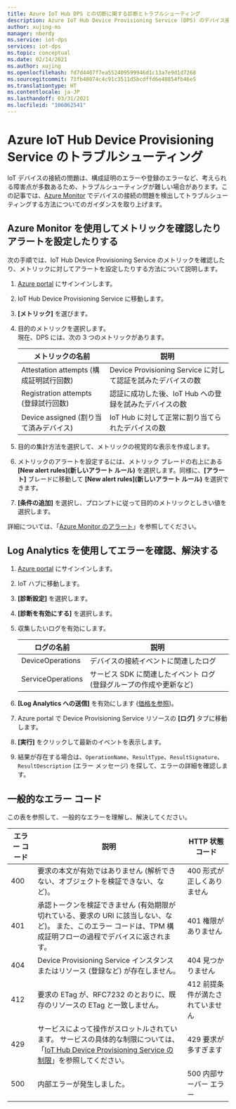 ```yaml
---
title: Azure IoT Hub DPS との切断に関する診断とトラブルシューティング
description: Azure IoT Hub Device Provisioning Service (DPS) のデバイス接続に関する一般的なエラーを診断し、解決する方法について説明します
author: xujing-ms
manager: nberdy
ms.service: iot-dps
services: iot-dps
ms.topic: conceptual
ms.date: 02/14/2021
ms.author: xujing
ms.openlocfilehash: fd7d4407f7ea552409599946d1c13a7e9d1d7268
ms.sourcegitcommit: 73fb48074c4c91c3511d5bcdffd6e40854fb46e5
ms.translationtype: HT
ms.contentlocale: ja-JP
ms.lasthandoff: 03/31/2021
ms.locfileid: "106062541"
---
```

# <a name="troubleshooting-with-azure-iot-hub-device-provisioning-service"></a>Azure IoT Hub Device Provisioning Service のトラブルシューティング

IoT デバイスの接続の問題は、構成証明のエラーや登録のエラーなど、考えられる障害点が多数あるため、トラブルシューティングが難しい場合があります。この記事では、[Azure Monitor](../azure-monitor/overview.md) でデバイスの接続の問題を検出してトラブルシューティングする方法についてのガイダンスを取り上げます。

## <a name="using-azure-monitor-to-view-metrics-and-set-up-alerts"></a>Azure Monitor を使用してメトリックを確認したりアラートを設定したりする

次の手順では、IoT Hub Device Provisioning Service のメトリックを確認したり、メトリックに対してアラートを設定したりする方法について説明します。 

1. [Azure portal](https://portal.azure.com) にサインインします。

2. IoT Hub Device Provisioning Service に移動します。

3. **[メトリック]** を選びます。

4. 目的のメトリックを選択します。 
   <br />現在、DPS には、次の 3 つのメトリックがあります。

    | メトリックの名前 | 説明 |
    |-------|------------|
    | Attestation attempts (構成証明試行回数) | Device Provisioning Service に対して認証を試みたデバイスの数|
    | Registration attempts (登録試行回数) | 認証に成功した後、IoT Hub への登録を試みたデバイスの数|
    | Device assigned (割り当て済みデバイス) | IoT Hub に対して正常に割り当てられたデバイスの数|

5. 目的の集計方法を選択して、メトリックの視覚的な表示を作成します。 

6. メトリックのアラートを設定するには、メトリック ブレードの右上にある **[New alert rules]\(新しいアラート ルール\)** を選択します。同様に、**[アラート]** ブレードに移動して **[New alert rules]\(新しいアラート ルール\)** を選択できます。

7. **[条件の追加]** を選択し、プロンプトに従って目的のメトリックとしきい値を選択します。

詳細については、「[Azure Monitor のアラート](../azure-monitor/alerts/alerts-overview.md)」を参照してください。

## <a name="using-log-analytic-to-view-and-resolve-errors"></a>Log Analytics を使用してエラーを確認、解決する

1. [Azure portal](https://portal.azure.com) にサインインします。

2. IoT ハブに移動します。

3. **[診断設定]** を選択します。

4. **[診断を有効にする]** を選択します。

5. 収集したいログを有効にします。

    | ログの名前 | 説明 |
    |-------|------------|
    | DeviceOperations | デバイスの接続イベントに関連したログ |
    | ServiceOperations | サービス SDK に関連したイベント ログ (登録グループの作成や更新など)|

6. **[Log Analytics への送信]** を有効にします ([価格を参照](https://azure.microsoft.com/pricing/details/log-analytics/))。 

7. Azure portal で Device Provisioning Service リソースの **[ログ]** タブに移動します。

8. **[実行]** をクリックして最新のイベントを表示します。

9. 結果が存在する場合は、`OperationName`、`ResultType`、`ResultSignature`、`ResultDescription` (エラー メッセージ) を探して、エラーの詳細を確認します。


## <a name="common-error-codes"></a>一般的なエラー コード
この表を参照して、一般的なエラーを理解し、解決してください。

| エラー コード| 説明 | HTTP 状態コード |
|-------|------------|------------|
| 400 | 要求の本文が有効ではありません (解析できない、オブジェクトを検証できない、など)。| 400 形式が正しくありません |
| 401 | 承認トークンを検証できません (有効期限が切れている、要求の URI に該当しない、など)。 また、このエラー コードは、TPM 構成証明フローの過程でデバイスに返されます。 | 401 権限がありません|
| 404 | Device Provisioning Service インスタンスまたはリソース (登録など) が存在しません。 |404 見つかりません |
| 412 | 要求の ETag が、RFC7232 のとおりに、既存のリソースの ETag と一致しません。 | 412 前提条件が満たされていません |
| 429 | サービスによって操作がスロットルされています。 サービスの具体的な制限については、「[IoT Hub Device Provisioning Service の制限](../azure-resource-manager/management/azure-subscription-service-limits.md#iot-hub-device-provisioning-service-limits)」を参照してください。 | 429 要求が多すぎます |
| 500 | 内部エラーが発生しました。 | 500 内部サーバー エラー|

